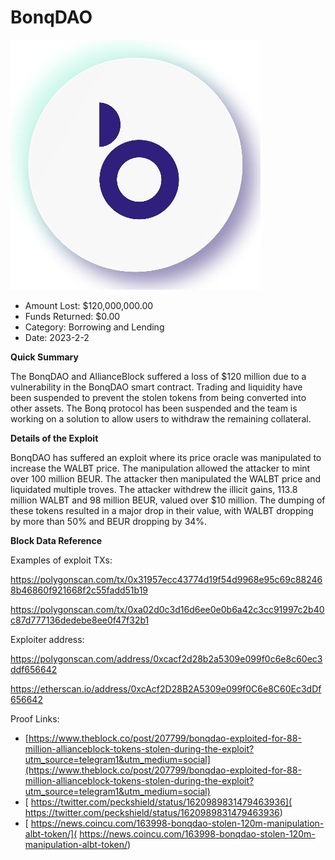 # BonqDAO
![BonqDAO](/rektimages/BonqDAO.png)
- Amount Lost: $120,000,000.00
- Funds Returned: $0.00
- Category: Borrowing and Lending
- Date: 2023-2-2

**Quick Summary**

The BonqDAO and AllianceBlock suffered a loss of $120 million due to a vulnerability in the BonqDAO smart contract. Trading and liquidity have been suspended to prevent the stolen tokens from being converted into other assets. The Bonq protocol has been suspended and the team is working on a solution to allow users to withdraw the remaining collateral.

  


 **Details of the Exploit**

BonqDAO has suffered an exploit where its price oracle was manipulated to increase the WALBT price. The manipulation allowed the attacker to mint over 100 million BEUR. The attacker then manipulated the WALBT price and liquidated multiple troves. The attacker withdrew the illicit gains, 113.8 million WALBT and 98 million BEUR, valued over $10 million. The dumping of these tokens resulted in a major drop in their value, with WALBT dropping by more than 50% and BEUR dropping by 34%.

  


 **Block Data Reference**

Examples of exploit TXs:

https://polygonscan.com/tx/0x31957ecc43774d19f54d9968e95c69c882468b46860f921668f2c55fadd51b19

https://polygonscan.com/tx/0xa02d0c3d16d6ee0e0b6a42c3cc91997c2b40c87d777136dedebe8ee0f47f32b1

  


Exploiter address: 

https://polygonscan.com/address/0xcacf2d28b2a5309e099f0c6e8c60ec3ddf656642

https://etherscan.io/address/0xcAcf2D28B2A5309e099f0C6e8C60Ec3dDf656642

  



Proof Links:
- [https://www.theblock.co/post/207799/bonqdao-exploited-for-88-million-allianceblock-tokens-stolen-during-the-exploit?utm_source=telegram1&utm_medium=social](https://www.theblock.co/post/207799/bonqdao-exploited-for-88-million-allianceblock-tokens-stolen-during-the-exploit?utm_source=telegram1&utm_medium=social)
- [ https://twitter.com/peckshield/status/1620989831479463936]( https://twitter.com/peckshield/status/1620989831479463936)
- [ https://news.coincu.com/163998-bonqdao-stolen-120m-manipulation-albt-token/]( https://news.coincu.com/163998-bonqdao-stolen-120m-manipulation-albt-token/)


